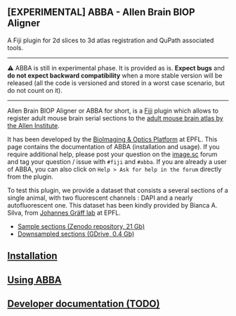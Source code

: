 ## [EXPERIMENTAL] ABBA - Allen Brain BIOP Aligner

A Fiji plugin for 2d slices to 3d atlas registration and QuPath associated tools.

---

:warning: ABBA is still in experimental phase. It is provided as is. **Expect bugs** and **do not expect backward compatibility** when a more stable version will be released (all the code is versioned and stored in a worst case scenario, but do not count on it).

---

Allen Brain BIOP Aligner or ABBA for short, is a [Fiji](https://fiji.sc/) plugin which allows to register adult mouse brain serial sections to the [adult mouse brain atlas by the Allen Institute](http://atlas.brain-map.org/atlas?atlas=602630314).

It has been developed by the [BioImaging & Optics Platform](https://www.epfl.ch/research/facilities/ptbiop/) at EPFL. This page contains the documentation of ABBA (installation and usage). If you require additional help, please post your question on the [image.sc](https://forum.image.sc) forum  and tag your question / issue with `#fiji` and `#abba`. If you are already a user of ABBA, you can also click on `Help > Ask for help in the forum` directly from the plugin.

To test this plugin, we provide a dataset that consists a several sections of a single animal, with two fluorescent channels : DAPI and a nearly autofluorescent one. This dataset has been kindly provided by Bianca A. Silva, from [Johannes Gräff lab](https://www.epfl.ch/labs/graefflab/) at EPFL.

* [Sample sections  (Zenodo repository, 21 Gb) ](https://doi.org/10.5281/zenodo.4715656)
* [Downsampled sections  (GDrive, 0.4 Gb) ](https://drive.google.com/file/d/1OVb860hy-UZSSXa_u9drWiPKEunWT_a7/view?usp=sharing)


## [Installation](installation.md)
## [Using ABBA](usage.md)
## [Developer documentation (TODO)]()

<!---
### Markdown

Markdown is a lightweight and easy-to-use syntax for styling your writing. It includes conventions for

```markdown
Syntax highlighted code block

# Header 1
## Header 2
### Header 3

- Bulleted
- List

1. Numbered
2. List

**Bold** and _Italic_ and `Code` text

[Link](url) and ![Image](src)
```

For more details see [GitHub Flavored Markdown](https://guides.github.com/features/mastering-markdown/).

### Jekyll Themes

Your Pages site will use the layout and styles from the Jekyll theme you have selected in your [repository settings](https://github.com/BIOP/ijp-imagetoatlas/settings/pages). The name of this theme is saved in the Jekyll `_config.yml` configuration file.

### Support or Contact

Having trouble with Pages? Check out our [documentation](https://docs.github.com/categories/github-pages-basics/) or [contact support](https://support.github.com/contact) and we’ll help you sort it out.

-->

